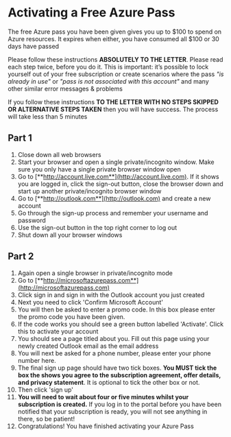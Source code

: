 # Activating a Free Azure Pass
The free Azure pass you have been given gives you up to $100 to spend on Azure resources. It expires when either, you have consumed all $100 or 30 days have passed

Please follow these instructions **ABSOLUTELY TO THE LETTER**. Please read each step twice, before you do it. This is important: it’s possible to lock yourself out of your free subscription or create scenarios where the pass *"is already in use"* or *"pass is not associated with this account"* and many other similar error messages & problems

If you follow these instructions **TO THE LETTER WITH NO STEPS SKIPPED OR ALTERNATIVE STEPS TAKEN** then you will have success. The process will take less than 5 minutes

## Part 1
1.	Close down all web browsers
1.	Start your browser and open a single private/incognito window. Make sure you only have a single private browser window open
1.	Go to [**http://account.live.com**](http://account.live.com). If it shows you are logged in, click the sign-out button, close the browser down and start up another private/incognito browser window
1.	Go to [**http://outlook.com**](http://outlook.com) and create a new account
1.	Go through the sign-up process and remember your username and password
1.	Use the sign-out button in the top right corner to log out
1.	Shut down all your browser windows

## Part 2
1.  Again open a single browser in private/incognito mode
1.  Go to [**http://microsoftazurepass.com**](http://microsoftazurepass.com)
1.	Click sign in and sign in with the Outlook account you just created
1.	Next you need to click 'Confirm Microsoft Account' 
1.	You will then be asked to enter a promo code. In this box please enter the promo code you have been given.
1.	If the code works you should see a green button labelled 'Activate'. Click this to activate your account
1.	You should see a page titled about you. Fill out this page using your newly created Outlook email as the email address 
1.	You will next be asked for a phone number, please enter your phone number here.
1.	The final sign up page should have two tick boxes. **You MUST tick the box the shows you agree to the subscription agreement, offer details, and privacy statement**. It is optional to tick the other box or not.   
1.	Then click 'sign up'
1.	**You will need to wait about four or five minutes whilst your subscription is created.** If you log in to the portal before you have been notified that your subscription is ready, you will not see anything in there, so be patient!
1.	Congratulations! You have finished activating your Azure Pass

